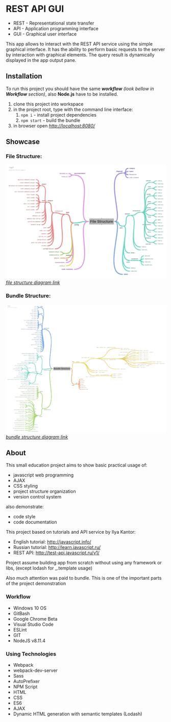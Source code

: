 # REST API GUI

* REST - Representational state transfer
* API - Application programming interface
* GUI - Graphical user interface

This app allows to interact with the REST API service using the simple graphical interface. It has the ability to perform basic requests to the server by interaction with graphical elements. The query result is dynamically displayed in the app output pane.

## Installation

To run this project you should have the same **_workflow_** *(look bellow in **Workflow** section)*, also **Node.js** have to be installed.

1. clone this project into workspace
2. in the project root, type with the command line interface:
   1. `npm i` - install project dependencies
   2. `npm start` - build the bundle
3. in browser open *<http://localhost:8080/>*

## Showcase

### File Structure:
![alt text](./File_Structure.png)
[*file structure diagram link*](https://coggle.it/diagram/W4kDe-GhIs7jnfWd/t/file-structure/5777bbf249c96efe462f680be0b307af2d8d5e6943fa035353694aed858d8513)

### Bundle Structure:
![alt text](./Bundle_Structure.png)
[*bundle structure diagram link*](https://coggle.it/diagram/W4kaGOGhIlNWnlHS/t/bundle-structure/1e3c155cc2d9d901d7178086240c22902a36ae8e8f59d3ecad042766d35dcedd)


## About

This small education project aims to show basic practical usage of:

* javascript web programming
* AJAX
* CSS styling
* project structure organization
* version control system

also demonstrate:

* code style
* code documentation

This project based on tutorials and API service by Ilya Kantor:

* English tutorial: <http://javascript.info/>
* Russian tutorial: <http://learn.javascript.ru/>
* REST API: <http://test-api.javascript.ru/v1/>

Project assume building app from scratch without using any framework or libs, (except lodash for _.template usage)

Also much attention was paid to bundle. This is one of the important parts of the project demonstration

### Workflow

* Windows 10 OS
* GitBash
* Google Chrome Beta
* Visual Studio Code
* ESLint
* GIT
* NodeJS v8.11.4

### Using Technologies

* Webpack
* webpack-dev-server
* Sass
* AutoPrefixer
* NPM Script
* HTML
* CSS
* ES6
* AJAX
* Dynamic HTML generation with semantic templates (Lodash)